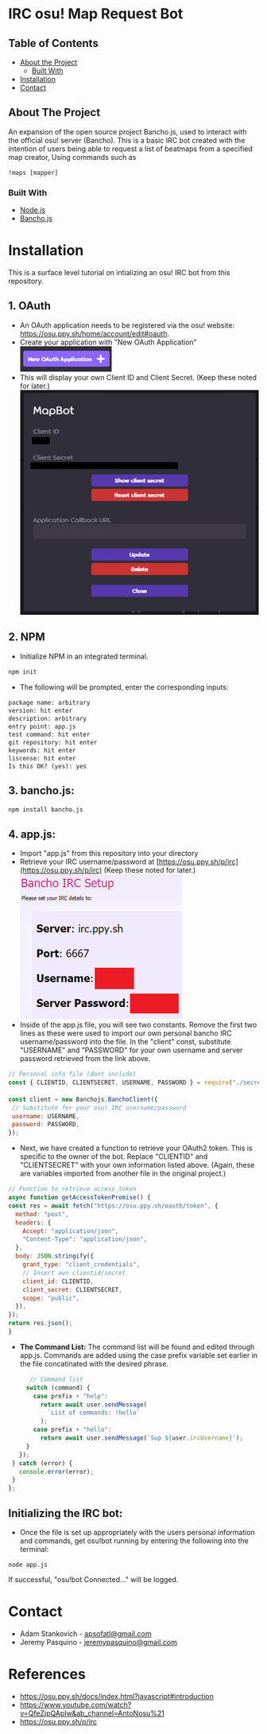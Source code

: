 # IRC osu! Map Request Bot

## Table of Contents

* [About the Project](#about-the-project)
  * [Built With](#built-with)
* [Installation](#installation)
* [Contact](#contact)

## About The Project

An expansion of the open source project Bancho.js, used to interact with the official osu! server (Bancho). This is a basic IRC bot created with the intention of users being able to request a list of beatmaps from a specified map creator, Using commands such as 
```
!maps [mapper]
```

### Built With
* [Node.js](https://nodejs.org/en/)
* [Bancho.js](https://bancho.js.org/)

# Installation

This is a surface level tutorial on intializing an osu! IRC bot from this repository.

## 1. OAuth
- An OAuth application needs to be registered via the osu! website: https://osu.ppy.sh/home/account/edit#oauth. 
- Create your application with "New OAuth Application" <br> ![OAuth](/tutorial/newoauth.png)
- This will display your own Client ID and Client Secret. (Keep these noted for later.) <br> ![OAuth2](/tutorial/newoauth2.png)

## 2. NPM
 - Initialize NPM in an integrated terminal. 
```js
npm init
```
 - The following will be prompted, enter the corresponding inputs:
```
package name: arbitrary
version: hit enter
description: arbitrary
entry point: app.js
test command: hit enter
git repository: hit enter
keywords: hit enter
liscense: hit enter
Is this OK? (yes): yes
```

## 3. bancho.js:
```
npm install bancho.js
```
## 4. app.js:
 - Import "app.js" from this repository into your directory
 - Retrieve your IRC username/password at [https://osu.ppy.sh/p/irc](https://osu.ppy.sh/p/irc) (Keep these noted for later.) <br> ![ircsetup](/tutorial/ircsetup.png)
 - Inside of the app.js file, you will see two constants. Remove the first two lines as these were used to import our own personal bancho IRC username/password into the file. In the "client" const, substitute "USERNAME" and "PASSWORD" for your own username and server password retrieved from the link above.
 ```js
 // Personal info file (dont include)
const { CLIENTID, CLIENTSECRET, USERNAME, PASSWORD } = require("./secret");

const client = new Banchojs.BanchoClient({
  // Substitute for your osu! IRC username/password
  username: USERNAME,
  password: PASSWORD,
});
 ```
  - Next, we have created a function to retrieve your OAuth2 token. This is specific to the owner of the bot. Replace "CLIENTID" and "CLIENTSECRET" with your own information listed above. (Again, these are variables imported from another file in the original project.)
  ```js
  // Function to retrieve access_token
async function getAccessTokenPromise() {
  const res = await fetch("https://osu.ppy.sh/oauth/token", {
    method: "post",
    headers: {
      Accept: "application/json",
      "Content-Type": "application/json",
    },
    body: JSON.stringify({
      grant_type: "client_credentials",
      // Insert own clientid/secret
      client_id: CLIENTID,
      client_secret: CLIENTSECRET,
      scope: "public",
    }),
  });
  return res.json();
}
  ```
 - **The Command List:** The command list will be found and edited through app.js. Commands are added using the case prefix variable set earlier in the file concatinated with the desired phrase.
 ```js
       // Command list
      switch (command) {
        case prefix + "help":
          return await user.sendMessage(
            `List of commands: !hello`
          );
        case prefix + "hello":
          return await user.sendMessage(`Sup ${user.ircUsername}`);
      }
    });
  } catch (error) {
    console.error(error);
  }
};
 ```
## Initializing the IRC bot:
 -  Once the file is set up appropriately with the users personal information and commands, get osu!bot running by entering the following into the terminal:
 ```
 node app.js
 ```
 If successful, "osu!bot Connected..." will be logged.

# Contact

* Adam Stankovich - apsofatl@gmail.com
* Jeremy Pasquino - jeremypasquino@gmail.com

# References

* https://osu.ppy.sh/docs/index.html?javascript#introduction
* https://www.youtube.com/watch?v=QfeZjpQApIw&ab_channel=AntoNosu%21
* https://osu.ppy.sh/p/irc
